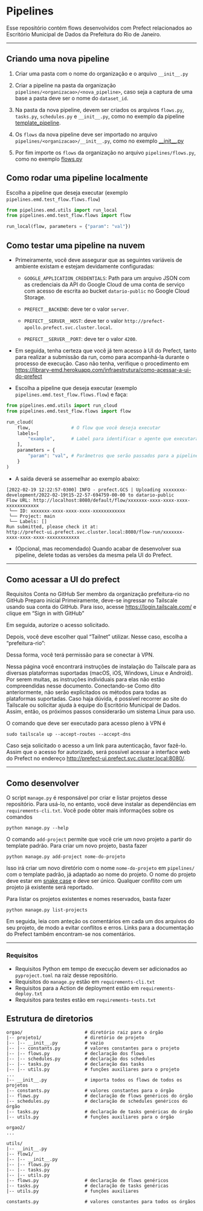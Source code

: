 # Pipelines

Esse repositório contém flows desenvolvidos com Prefect relacionados ao Escritório Municipal de Dados da Prefeitura do Rio de Janeiro.

---

## Criando uma nova pipeline

1. Criar uma pasta com o nome do organização e o arquivo `__init__.py`

2. Criar a pipeline na pasta da organização `pipelines/<organizacao>/<nova_pipeline>`, caso seja a captura de uma base a pasta deve ser o nome do `dataset_id`.

3. Na pasta da nova pipeline, devem ser criados os arquivos `flows.py`, `tasks.py`, `schedules.py` e `__init__.py`, como no exemplo da pipeline [template_pipeline](/pipelines/emd/template_pipeline/).

4. Os `flows` da nova pipeline deve ser importado no arquivo `pipelines/<organizacao>/__init__.py`, como no exemplo [\_\_init\_\_.py](/pipelines/emd/__init__.py)

5. Por fim importe os `flows` da organização no arquivo `pipelines/flows.py`, como no exemplo [flows.py](/pipelines/flows.py)

## Como rodar uma pipeline localmente

Escolha a pipeline que deseja executar (exemplo `pipelines.emd.test_flow.flows.flow`)

```py
from pipelines.emd.utils import run_local
from pipelines.emd.test_flow.flows import flow

run_local(flow, parameters = {"param": "val"})
```

## Como testar uma pipeline na nuvem

- Primeiramente, você deve assegurar que as seguintes variáveis de ambiente existam e estejam devidamente configuradas:

  - `GOOGLE_APPLICATION_CREDENTIALS`: Path para um arquivo JSON com as credenciais da API do Google Cloud
    de uma conta de serviço com acesso de escrita ao bucket `datario-public` no Google Cloud Storage.

  - `PREFECT__BACKEND`: deve ter o valor `server`.

  - `PREFECT__SERVER__HOST`: deve ter o valor `http://prefect-apollo.prefect.svc.cluster.local`.

  - `PREFECT__SERVER__PORT`: deve ter o valor `4200`.

- Em seguida, tenha certeza que você já tem acesso à UI do Prefect, tanto para realizar a submissão da run, como para
  acompanhá-la durante o processo de execução. Caso não tenha, verifique o procedimento em https://library-emd.herokuapp.com/infraestrutura/como-acessar-a-ui-do-prefect

- Escolha a pipeline que deseja executar (exemplo `pipelines.emd.test_flow.flows.flow`) e faça:

```py
from pipelines.emd.utils import run_cloud
from pipelines.emd.test_flow.flows import flow

run_cloud(
    flow,               # O flow que você deseja executar
    labels=[
        "example",      # Label para identificar o agente que executará a pipeline
    ],
    parameters = {
        "param": "val", # Parâmetros que serão passados para a pipeline (opcional)
    }
)
```

- A saída deverá se assemelhar ao exemplo abaixo:

```
[2022-02-19 12:22:57-0300] INFO - prefect.GCS | Uploading xxxxxxxx-development/2022-02-19t15-22-57-694759-00-00 to datario-public
Flow URL: http://localhost:8080/default/flow/xxxxxxx-xxxx-xxxx-xxxx-xxxxxxxxxxxx
 └── ID: xxxxxxx-xxxx-xxxx-xxxx-xxxxxxxxxxxx
 └── Project: main
 └── Labels: []
Run submitted, please check it at:
http://prefect-ui.prefect.svc.cluster.local:8080/flow-run/xxxxxxx-xxxx-xxxx-xxxx-xxxxxxxxxxxx
```

- (Opcional, mas recomendado) Quando acabar de desenvolver sua pipeline, delete todas as versões da mesma pela UI do Prefect.

---

## Como acessar a UI do prefect

Requisitos
Conta no GitHub
Ser membro da organização prefeitura-rio no GitHub
Preparo inicial
Primeiramente, deve-se ingressar no Tailscale usando sua conta do GitHub. Para isso, acesse https://login.tailscale.com/ e clique em “Sign in with GitHub”

Em seguida, autorize o acesso solicitado.

Depois, você deve escolher qual “Tailnet” utilizar. Nesse caso, escolha a “prefeitura-rio”:

Dessa forma, você terá permissão para se conectar à VPN.

Nessa página você encontrará instruções de instalação do Tailscale para as diversas plataformas suportadas (macOS, iOS, Windows, Linux e Android). Por serem muitas, as instruções individuais para elas não estão compreendidas nesse documento.
Conectando-se
Como dito anteriormente, não serão explicitados os métodos para todas as plataformas suportadas. Caso haja dúvida, é possível recorrer ao site do Tailscale ou solicitar ajuda à equipe do Escritório Municipal de Dados. Assim, então, os próximos passos considerarão um sistema Linux para uso.

O comando que deve ser executado para acesso pleno à VPN é

```
sudo tailscale up --accept-routes --accept-dns
```

Caso seja solicitado o acesso a um link para autenticação, favor fazê-lo. Assim que o acesso for autorizado, será possível acessar a interface web do Prefect no endereço http://prefect-ui.prefect.svc.cluster.local:8080/.

---

## Como desenvolver

O script `manage.py` é responsável por criar e listar projetos desse repositório. Para usá-lo, no entanto, você deve instalar as dependências em `requirements-cli.txt`. Você pode obter mais informações sobre os comandos

```
python manage.py --help
```

O comando `add-project` permite que você crie um novo projeto a partir do template padrão. Para criar um novo projeto, basta fazer

```
python manage.py add-project nome-do-projeto
```

Isso irá criar um novo diretório com o nome `nome-do-projeto` em `pipelines/` com o template padrão, já adaptado ao nome do projeto. O nome do projeto deve estar em [snake case](https://en.wikipedia.org/wiki/Snake_case) e deve ser único. Qualquer conflito com um projeto já existente será reportado.

Para listar os projetos existentes e nomes reservados, basta fazer

```
python manage.py list-projects
```

Em seguida, leia com anteção os comentários em cada um dos arquivos do seu projeto, de modo a evitar conflitos e erros.
Links para a documentação do Prefect também encontram-se nos comentários.

---

### Requisitos

- Requisitos Python em tempo de execução devem ser adicionados ao `pyproject.toml` na raiz desse repositório.
- Requisitos do `manage.py` estão em `requirements-cli.txt`
- Requisitos para a Action de deployment estão em `requirements-deploy.txt`
- Requisitos para testes estão em `requirements-tests.txt`

## Estrutura de diretorios

```
orgao/                       # diretório raiz para o órgão
|-- projeto1/                # diretório de projeto
|-- |-- __init__.py          # vazio
|-- |-- constants.py         # valores constantes para o projeto
|-- |-- flows.py             # declaração dos flows
|-- |-- schedules.py         # declaração dos schedules
|-- |-- tasks.py             # declaração das tasks
|-- |-- utils.py             # funções auxiliares para o projeto
...
|-- __init__.py              # importa todos os flows de todos os projetos
|-- constants.py             # valores constantes para o órgão
|-- flows.py                 # declaração de flows genéricos do órgão
|-- schedules.py             # declaração de schedules genéricos do órgão
|-- tasks.py                 # declaração de tasks genéricas do órgão
|-- utils.py                 # funções auxiliares para o órgão

orgao2/
...

utils/
|-- __init__.py
|-- flow1/
|-- |-- __init__.py
|-- |-- flows.py
|-- |-- tasks.py
|-- |-- utils.py
|-- flows.py                 # declaração de flows genéricos
|-- tasks.py                 # declaração de tasks genéricas
|-- utils.py                 # funções auxiliares

constants.py                 # valores constantes para todos os órgãos

```
